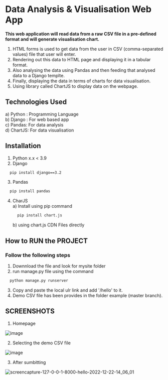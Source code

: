 
# Data Analysis & Visualisation Web App

**This web application will read data from a raw CSV file in a pre-defined format and will generate visualisation chart.**
1) HTML forms is used to get data from the user in CSV (comma-separated values) file that user will enter.
2) Rendering out this data to HTML page and displaying it in a tabular format.
3) Also analysing the data using Pandas and then feeding that analysed data to a Django templte.
4) Finally, displaying the data in terms of charts for data visualisation. 
5) Using library called ChartJS to display data on the webpage.

## Technologies Used
a) Python : Programming Language    
b) Django : For web based app  
c) Pandas: For data analysis  
d) ChartJS: For data visualisation  

## Installation

1) Python x.x < 3.9
2) Django 

```bash
  pip install django==3.2
```
3) Pandas 
```bash
  pip install pandas 
```
4) CharJS  
   a) Install using pip command 
   
      ```bash
        pip install chart.js
      ```  
   b) using chart.js CDN Files directly

## How to RUN the PROJECT
### Follow the following steps
1) Downnload the file and look for mysite folder  
2) run manage.py file using the command 
```bash
  python manage.py runserver 
```
3) Copy and paste the local ulr link and add '/hello' to it.  
4) Demo CSV file has been provides in the folder example (master branch). 

## SCREENSHOTS

1) Homepage  

![image](https://user-images.githubusercontent.com/107344181/209092406-4b71a44c-2ab4-458c-a951-06329f1667b2.png)


2) Selecting the demo CSV file 
 
![image](https://user-images.githubusercontent.com/107344181/209093215-c85e1612-dfc6-4bd6-b879-4d6520ec5120.png)

3) After sumbitting  

![screencapture-127-0-0-1-8000-hello-2022-12-22-14_06_01](https://user-images.githubusercontent.com/107344181/209092735-0b758a3b-01fd-49a6-884d-7fba31512311.png)


